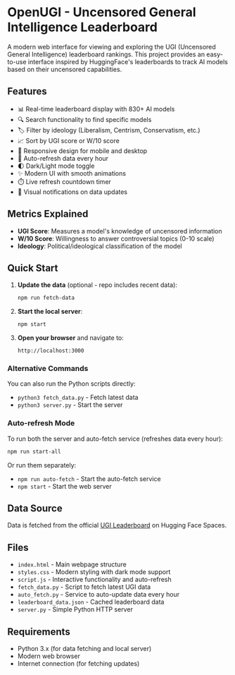 # OpenUGI - Uncensored General Intelligence Leaderboard

A modern web interface for viewing and exploring the UGI (Uncensored General Intelligence) leaderboard rankings. This project provides an easy-to-use interface inspired by HuggingFace's leaderboards to track AI models based on their uncensored capabilities.

## Features

- 📊 Real-time leaderboard display with 830+ AI models
- 🔍 Search functionality to find specific models
- 🏷️ Filter by ideology (Liberalism, Centrism, Conservatism, etc.)
- 📈 Sort by UGI score or W/10 score
- 📱 Responsive design for mobile and desktop
- 🔄 Auto-refresh data every hour
- 🌓 Dark/Light mode toggle
- ✨ Modern UI with smooth animations
- ⏱️ Live refresh countdown timer
- 🔔 Visual notifications on data updates

## Metrics Explained

- **UGI Score**: Measures a model's knowledge of uncensored information
- **W/10 Score**: Willingness to answer controversial topics (0-10 scale)
- **Ideology**: Political/ideological classification of the model

## Quick Start

1. **Update the data** (optional - repo includes recent data):
   ```bash
   npm run fetch-data
   ```

2. **Start the local server**:
   ```bash
   npm start
   ```

3. **Open your browser** and navigate to:
   ```
   http://localhost:3000
   ```

### Alternative Commands

You can also run the Python scripts directly:
- `python3 fetch_data.py` - Fetch latest data
- `python3 server.py` - Start the server

### Auto-refresh Mode

To run both the server and auto-fetch service (refreshes data every hour):
```bash
npm run start-all
```

Or run them separately:
- `npm run auto-fetch` - Start the auto-fetch service
- `npm start` - Start the web server

## Data Source

Data is fetched from the official [UGI Leaderboard](https://huggingface.co/spaces/DontPlanToEnd/UGI-Leaderboard) on Hugging Face Spaces.

## Files

- `index.html` - Main webpage structure
- `styles.css` - Modern styling with dark mode support
- `script.js` - Interactive functionality and auto-refresh
- `fetch_data.py` - Script to fetch latest UGI data
- `auto_fetch.py` - Service to auto-update data every hour
- `leaderboard_data.json` - Cached leaderboard data
- `server.py` - Simple Python HTTP server

## Requirements

- Python 3.x (for data fetching and local server)
- Modern web browser
- Internet connection (for fetching updates)